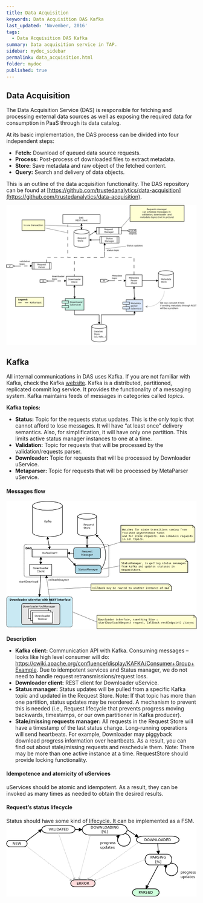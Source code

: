 ```yaml
---
title: Data Acquisition
keywords: Data Acquisition DAS Kafka
last_updated: 'November, 2016'
tags:
  - Data Acquisition DAS Kafka
summary: Data acquisition service in TAP. 
sidebar: mydoc_sidebar
permalink: data_acquisition.html
folder: mydoc
published: true
---
```


## Data Acquisition
The Data Acquisition Service (DAS) is responsible for fetching and processing external data sources as well as exposing the required data for consumption in PaaS through its data catalog.

At its basic implementation, the DAS process can be divided into four independent steps:

* **Fetch:** Download of queued data source requests. 
* **Process:** Post-process of downloaded files to extract metadata.
* **Store:** Save metadata and raw object of the fetched content. 
* **Query:** Search and delivery of data objects. 

This is an outline of the data acquisition functionality. The DAS repository can be found at [https://github.com/trustedanalytics/data-acquisition](https://github.com/trustedanalytics/data-acquisition).

![DAS Flow](/images/DAS_Flow_v7.png)

## Kafka
All internal communications in DAS uses Kafka. If you are not familiar with Kafka, check the Kafka [website](http://kafka.apache.org/).
Kafka is a distributed, partitioned, replicated commit log service. It provides the functionality of a messaging system. Kafka maintains feeds of messages in categories called _topics_.

**Kafka topics:**
* **Status:** Topic for the requests status updates. This is the only topic that cannot afford to lose messages. It will have “at least once” delivery semantics. Also, for simplification, it will have only one partition. This limits active status manager instances to one at a time.
* **Validation:** Topic for requests that will be processed by the validation/requests parser.
* **Downloader:** Topic for requests that will be processed by Downloader uService.
* **Metaparser:** Topic for requests that will be processed by MetaParser uService.


#### Messages flow
![DAS Downloader](/images/DAS_Downloader_v7.png)

**Description**
* **Kafka client:** Communication API with Kafka. Consuming messages – looks like high level consumer will do: https://cwiki.apache.org/confluence/display/KAFKA/Consumer+Group+Example. Due to idempotent services and Status manager, we do not need to handle request retransmissions/request loss.
* **Downloader client:** REST client for Downloader uService.
* **Status manager:** Status updates will be pulled from a specific Kafka topic and updated in the Request Store. Note: If that topic has more than one partition, status updates may be reordered. A mechanism to prevent this is needed (i.e., Request lifecycle that prevents progress moving backwards, timestamps, or our own partitioner in Kafka producer).
* **Stale/missing requests manager:** All requests in the Request Store will have a timestamp of the last status change. Long-running operations will send heartbeats. For example, Downloader may piggyback download progress information over heartbeats. As a result, you can find out about stale/missing requests and reschedule them. Note: There may be more than one active instance at a time. RequestStore should provide locking functionality. 

#### Idempotence and atomicity of uServices 
uServices should be atomic and idempotent. As a result, they can be invoked as many times as needed to obtain the desired results. 

#### Request’s status lifecycle
Status should have some kind of lifecycle. It can be implemented as a FSM.  
![Status Lifecycle FSM](/images/DAS_Status_FSM_v7.png)
